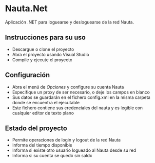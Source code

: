 # Nauta.Net

Aplicación .NET para loguearse y desloguearse de la red Nauta.

## Instrucciones para su uso

* Descargue o clone el proyecto
* Abra el proyecto usando Visual Studio
* Compile y ejecute el proyecto

## Configuración

* Abra el menú de *Opciones* y configure su cuenta Nauta
* Especifique un proxy de ser necesario, o deje los campos en blanco
* Sus datos se guardarán en el fichero config.xml en la misma carpeta donde se encuentra el ejecutable
* Este fichero contiene sus credenciales del nauta y es legible con cualquier editor de texto plano

## Estado del proyecto

* Permite operaciones de login y logout de la red Nauta
* Informa del tiempo disponible
* Informa si existe otro usuario logueado al Nauta desde su red
* Informa si su cuenta se quedó sin saldo

